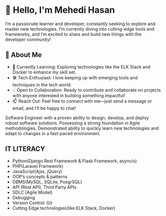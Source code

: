 # 👋 Hello, I'm Mehedi Hasan
I’m a passionate learner and developer, constantly seeking to explore and master new technologies. I’m currently diving into cutting-edge tools and frameworks, and I’m excited to share and build new things with the developer community!

## 🚀 About Me
- 🌱 Currently Learning: Exploring technologies like the ELK Stack and Docker to enhance my skill set.
- 🛠️ Tech Enthusiast: I love keeping up with emerging tools and techniques in the tech world.
- 💡 Open to Collaboration: Ready to contribute and collaborate on projects with anyone interested in building something impactful!
- 📫 Reach Out: Feel free to connect with me—just send a message or email, and I'll be happy to chat!

Software Engineer with a proven ability to design, develop, and deploy robust software solutions. Possessing a strong foundation in Agile methodologies. Demonstrated ability to quickly learn new technologies and adapt to changes in a fast-paced environment.

## IT LITERACY
* Python(Django Rest Framework & Flask Framework, asyncio)
* PHP(Laravel Framework)
* JavaScript(Ajax, jQuery)
* OOP’s concepts & patterns
* DBMS(MySQL, SQLite, PosgrSQL)
* API (Rest API), Third Party APIs
* SDLC (Agile Model)
* Debugging
* Version Control: Git
* Cutting Edge technologies(like ELK Stack, Docker)
<!---
mehedishovon01/mehedishovon01 is a ✨ special ✨ repository because its `README.md` (this file) appears on your GitHub profile.
You can click the Preview link to take a look at your changes.
--->
